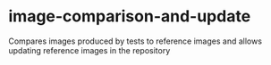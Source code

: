 # image-comparison-and-update
Compares images produced by tests to reference images and allows updating reference images in the repository
